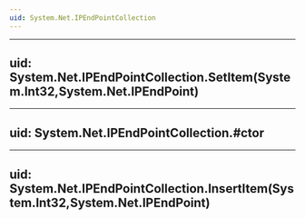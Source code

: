 ```yaml
---
uid: System.Net.IPEndPointCollection
---
```


---
uid: System.Net.IPEndPointCollection.SetItem(System.Int32,System.Net.IPEndPoint)
---

---
uid: System.Net.IPEndPointCollection.#ctor
---

---
uid: System.Net.IPEndPointCollection.InsertItem(System.Int32,System.Net.IPEndPoint)
---
